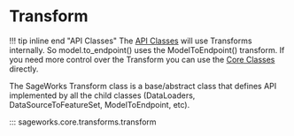 # Transform

!!! tip inline end "API Classes"
    The [API Classes](../../api_classes/overview.md) will use Transforms internally. So model.to_endpoint() uses the ModelToEndpoint() transform. If you need more control over the Transform you can use the [Core Classes](../../core_classes/overview.md) directly.

The SageWorks Transform class is a base/abstract class that defines API implemented by all the child classes (DataLoaders, DataSourceToFeatureSet, ModelToEndpoint, etc).

::: sageworks.core.transforms.transform
